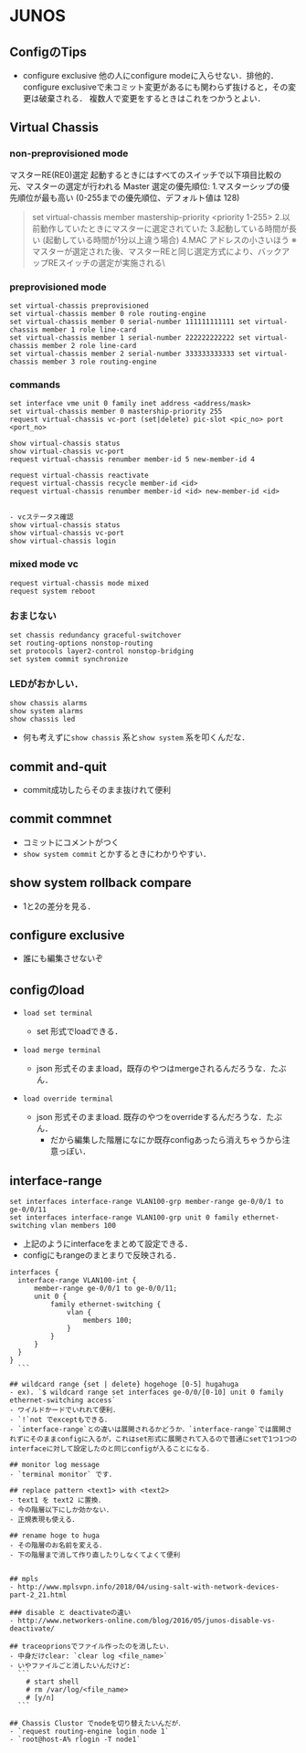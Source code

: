 # JUNOS

## ConfigのTips
  - configure exclusive
  他の人にconfigure modeに入らせない．排他的．configure exclusiveで未コミット変更があるにも関わらず抜けると，その変更は破棄される．
  複数人で変更をするときはこれをつかうとよい．

## Virtual Chassis

### non-preprovisioned mode
マスターRE(RE0)選定 起動するときにはすべてのスイッチで以下項目比較の元、マスターの選定が行われる Master 選定の優先順位:
1.マスターシップの優先順位が最も高い (0-255までの優先順位、デフォルト値は 128)
> set virtual-chassis member <member-id> mastership-priority <priority 1-255>
2.以前動作していたときにマスターに選定されていた 3.起動している時間が長い (起動している時間が1分以上違う場合) 4.MAC アドレスの小さいほう
※マスターが選定された後、マスターREと同じ選定方式により、バックアップREスイッチの選定が実施される\\


### preprovisioned mode 
```
set virtual-chassis preprovisioned
set virtual-chassis member 0 role routing-engine
set virtual-chassis member 0 serial-number 111111111111 set virtual-chassis member 1 role line-card
set virtual-chassis member 1 serial-number 222222222222 set virtual-chassis member 2 role line-card
set virtual-chassis member 2 serial-number 333333333333 set virtual-chassis member 3 role routing-engine
```

### commands
```
set interface vme unit 0 family inet address <address/mask>
set virtual-chassis member 0 mastership-priority 255
request virtual-chassis vc-port (set|delete) pic-slot <pic_no> port <port_no>

show virtual-chassis status
show virtual-chassis vc-port
request virtual-chassis renumber member-id 5 new-member-id 4

request virtual-chassis reactivate
request virtual-chassis recycle member-id <id>
request virtual-chassis renumber member-id <id> new-member-id <id>


- vcステータス確認
show virtual-chassis status
show virtual-chassis vc-port
show virtual-chassis login
```
### mixed mode vc
```
request virtual-chassis mode mixed
request system reboot
```
### おまじない
```
set chassis redundancy graceful-switchover
set routing-options nonstop-routing
set protocols layer2-control nonstop-bridging
set system commit synchronize
```

### LEDがおかしい．
```
show chassis alarms 
show system alarms 
show chassis led 
```
- 何も考えずに`show chassis` 系と`show system` 系を叩くんだな．

## commit and-quit
  - commit成功したらそのまま抜けれて便利

## commit commnet <text>
  - コミットにコメントがつく
  - `show system commit` とかするときにわかりやすい．

## show system rollback compare <commit1> <commit2>
  - 1と2の差分を見る．

## configure exclusive
  - 誰にも編集させないぞ

## configのload
  - `load set terminal`
    - set 形式でloadできる．

  - `load merge terminal`
    - json 形式そのままload，既存のやつはmergeされるんだろうな．たぶん．

  - `load override terminal`
    - json 形式そのままload. 既存のやつをoverrideするんだろうな．たぶん．
      - だから編集した階層になにか既存configあったら消えちゃうから注意っぽい．

## interface-range
  ```
  set interfaces interface-range VLAN100-grp member-range ge-0/0/1 to ge-0/0/11
  set interfaces interface-range VLAN100-grp unit 0 family ethernet-switching vlan members 100
  ```
  - 上記のようにinterfaceをまとめて設定できる．
  - configにもrangeのまとまりで反映される．
  ```
  interfaces {
    interface-range VLAN100-int {
        member-range ge-0/0/1 to ge-0/0/11;
        unit 0 {
            family ethernet-switching {
                vlan {
                    members 100;
                }
            }
        }
    }
  }
    ```

## wildcard range {set | delete} hogehoge [0-5] hugahuga
  - ex). `$ wildcard range set interfaces ge-0/0/[0-10] unit 0 family ethernet-switching access`
  - ワイルドかードでいれれて便利．
  - `!`not でexceptもできる．
  - `interface-range`との違いは展開されるかどうか．`interface-range`では展開されずにそのままconfigに入るが，これはset形式に展開されて入るので普通にsetで1つ1つのinterfaceに対して設定したのと同じconfigが入ることになる．

## monitor log message
  - `terminal monitor` です．

## replace pattern <text1> with <text2>
  - text1 を text2 に置換．
  - 今の階層以下にしか効かない．
  - 正規表現も使える．

## rename hoge to huga
  - その階層のお名前を変える．
  - 下の階層まで消して作り直したりしなくてよくて便利


## mpls
  - http://www.mplsvpn.info/2018/04/using-salt-with-network-devices-part-2_21.html

### disable と deactivateの違い
  - http://www.networkers-online.com/blog/2016/05/junos-disable-vs-deactivate/

## traceoprionsでファイル作ったのを消したい．
  - 中身だけclear: `clear log <file_name>`
  - いやファイルごと消したいんだけど: 
    ```
      # start shell
      # rm /var/log/<file_name>
      # [y/n]
    ```

## Chassis Clustor でnodeを切り替えたいんだが．
  - `request routing-engine login node 1`
  - `root@host-A% rlogin -T node1`
